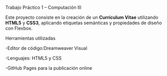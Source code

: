   Trabajo Práctico 1 – Computación III

Este proyecto consiste en la creación de un **Currículum Vitae** utilizando **HTML5** y **CSS3**, aplicando etiquetas semánticas y propiedades de diseño con Flexbox.

  Herramientas utilizadas
  
   -Editor de código:Dreamweaver Visual
   
   -Lenguajes: HTML5 y CSS
   
   -GitHub Pages para la publicación online

